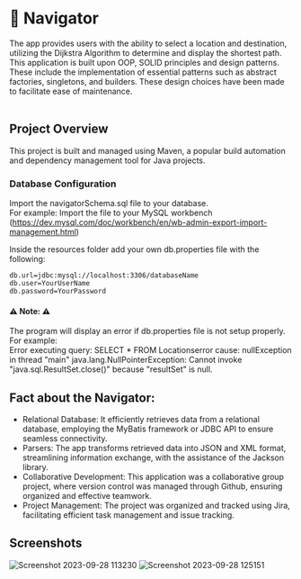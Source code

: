 # 	:rocket: Navigator 
The app provides users with the ability to select a location and destination, utilizing the Dijkstra Algorithm to determine and display the shortest path. This application is built upon OOP, SOLID principles and design patterns. These include the implementation of essential patterns such as abstract factories, singletons, and builders. These design choices have been made to facilitate ease of maintenance.<br><br>

## Project Overview
This project is built and managed using Maven, a popular build automation and dependency management tool for Java projects.

### Database Configuration
Import the navigatorSchema.sql file to your database. <br> 
For example: Import the file to your MySQL workbench <br>
(https://dev.mysql.com/doc/workbench/en/wb-admin-export-import-management.html)

Inside the resources folder add your own db.properties file with the following: 

    db.url=jdbc:mysql://localhost:3306/databaseName
    db.user=YourUserName
    db.password=YourPassword
    
#### :warning:	 Note: :warning:	
The program will display an error if db.properties file is not setup properly. For example: <br>
Error executing query: SELECT * FROM Locationserror cause: nullException in thread "main" java.lang.NullPointerException: Cannot invoke "java.sql.ResultSet.close()" because "resultSet" is null.

## Fact about the Navigator:
* Relational Database: It efficiently retrieves data from a relational database, employing the MyBatis framework or JDBC API to ensure seamless connectivity.
* Parsers: The app transforms retrieved data into JSON and XML format, streamlining information exchange, with the assistance of the Jackson library.
* Collaborative Development: This application was a collaborative group project, where version control was managed through Github, ensuring organized and effective teamwork.
* Project Management: The project was organized and tracked using Jira, facilitating efficient task management and issue tracking.



## Screenshots
![Screenshot 2023-09-28 113230](https://github.com/GKARLOZ/Navigator/assets/20764455/d4817bce-4162-45b6-b9da-b8ef3745d117)
![Screenshot 2023-09-28 125151](https://github.com/GKARLOZ/Navigator/assets/20764455/16e915c2-0a2c-4701-aace-de47fe409445)
